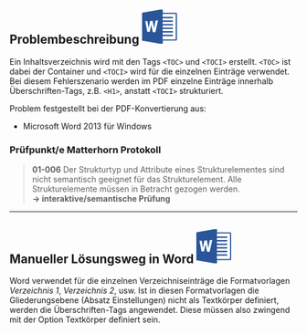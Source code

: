 ## Problembeschreibung ![](/assets/icon_word.gif)

Ein Inhaltsverzeichnis wird mit den Tags `<TOC>` und `<TOCI>` erstellt. `<TOC>` ist dabei der Container und `<TOCI>` wird für die einzelnen Einträge verwendet. Bei diesem Fehlerszenario werden im PDF einzelne Einträge innerhalb Überschriften-Tags, z.B. `<H1>`, anstatt `<TOCI>` strukturiert.

Problem festgestellt bei der PDF-Konvertierung aus:

* Microsoft Word 2013 für Windows

### **Prüfpunkt/e Matterhorn Protokoll**

> **01-006** Der Strukturtyp und Attribute eines Strukturelementes sind nicht semantisch geeignet für das Strukturelement. Alle Strukturelemente müssen in Betracht gezogen werden.  
> **→ interaktive/semantische Prüfung**

---

## Manueller Lösungsweg in Word ![](/assets/icon_word.gif)

Word verwendet für die einzelnen Verzeichniseinträge die Formatvorlagen _Verzeichnis 1_, _Verzeichnis 2_, usw. Ist in diesen Formatvorlagen die Gliederungsebene \(Absatz Einstellungen\) nicht als Textkörper definiert, werden die Überschriften-Tags angewendet. Diese müssen also zwingend mit der Option Textkörper definiert sein.

